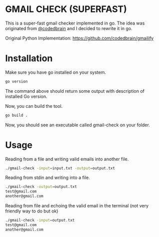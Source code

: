# GMAIL CHECK (SUPERFAST)

This is a super-fast gmail checker implemented in go. The idea was originated from [@codedbrain](https://twitter.com/MRCodedBrain) and I decided to rewrite it in go.


Original Python Implementation: https://github.com/codedbrain/gmailify


# Installation

Make sure you have go installed on your system.


```bash
go version
```

The command above should return some output with description of installed Go version.

Now, you can build the tool.

```bash
go build .
```

Now, you should see an executable called gmail-check on your folder.


# Usage

Reading from a file and writing valid emails into another file.

```bash
./gmail-check -input=input.txt -output=output.txt
```

Reading from stdin and writing into a file.

```bash
./gmail-check -output=output.txt
test@gmail.com
another@gmail.com
```

Reading from file and echoing the valid email in the terminal (not very friendly way to do but ok)

```bash
./gmail-check -input=output.txt
test@gmail.com
another@gmail.com
```
